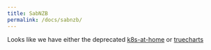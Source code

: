 ```yaml
---
title: SabNZB
permalink: /docs/sabnzb/
---
```


Looks like we have either the deprecated [k8s-at-home](https://github.com/k8s-at-home/charts/tree/master/charts/stable/sabnzbd) or [truecharts]()